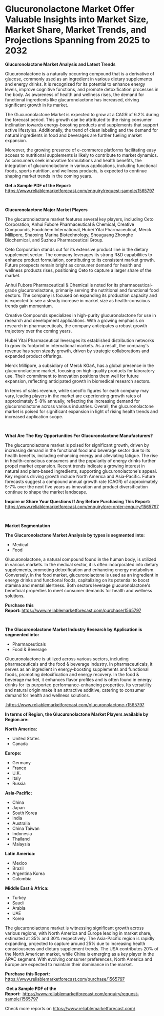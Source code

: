 <p><h1>Glucuronolactone Market Offer Valuable Insights into Market Size, Market Share, Market Trends, and Projections Spanning from 2025 to 2032</h1></p><p><strong>Glucuronolactone Market Analysis and Latest Trends</strong></p>
<p><p>Glucuronolactone is a naturally occurring compound that is a derivative of glucose, commonly used as an ingredient in various dietary supplements and energy drinks. It is recognized for its potential to enhance energy levels, improve cognitive functions, and promote detoxification processes in the body. As awareness of health and wellness rises, the demand for functional ingredients like glucuronolactone has increased, driving significant growth in its market.</p><p>The Glucuronolactone Market is expected to grow at a CAGR of 6.2% during the forecast period. This growth can be attributed to the rising consumer inclination towards energy-boosting products and supplements that support active lifestyles. Additionally, the trend of clean labeling and the demand for natural ingredients in food and beverages are further fueling market expansion. </p><p>Moreover, the growing presence of e-commerce platforms facilitating easy access to nutritional supplements is likely to contribute to market dynamics. As consumers seek innovative formulations and health benefits, the integration of glucuronolactone in various applications, including functional foods, sports nutrition, and wellness products, is expected to continue shaping market trends in the coming years.</p></p>
<p><strong>Get a Sample PDF of the Report:&nbsp;</strong> <a href="https://www.reliablemarketforecast.com/enquiry/request-sample/1565797?utm_campaign=2750&utm_medium=2&utm_source=Github&utm_content=ia&utm_term=08032025&utm_id=glucuronolactone">https://www.reliablemarketforecast.com/enquiry/request-sample/1565797</a></p>
<p>&nbsp;</p>
<p><strong>Glucuronolactone Major Market Players</strong></p>
<p><p>The glucuronolactone market features several key players, including Ceto Corporation, Anhui Fubore Pharmaceutical & Chemical, Creative Compounds, Foodchem International, Hubei Yitai Pharmaceutical, Merck Millipore, Shaoxing Marina Biotechnology, Shouguang Zhonghe Biochemical, and Suzhou Pharmaceutical Group. </p><p>Ceto Corporation stands out for its extensive product line in the dietary supplement sector. The company leverages its strong R&D capabilities to enhance product formulation, contributing to its consistent market growth. Future prospects remain bright as consumer demand for health and wellness products rises, positioning Ceto to capture a larger share of the market.</p><p>Anhui Fubore Pharmaceutical & Chemical is noted for its pharmaceutical-grade glucuronolactone, primarily serving the nutritional and functional food sectors. The company is focused on expanding its production capacity and is expected to see a steady increase in market size as health-conscious trends gain momentum.</p><p>Creative Compounds specializes in high-purity glucuronolactone for use in research and development applications. With a growing emphasis on research in pharmaceuticals, the company anticipates a robust growth trajectory over the coming years.</p><p>Hubei Yitai Pharmaceutical leverages its established distribution networks to grow its footprint in international markets. As a result, the company's revenue has seen steady growth, driven by strategic collaborations and expanded product offerings.</p><p>Merck Millipore, a subsidiary of Merck KGaA, has a global presence in the glucuronolactone market, focusing on high-quality products for laboratory use. Their commitment to innovation positions them well for future expansion, reflecting anticipated growth in biomedical research sectors.</p><p>In terms of sales revenue, while specific figures for each company may vary, leading players in the market are experiencing growth rates of approximately 5–8% annually, reflecting the increasing demand for glucuronolactone across various industries. Overall, the glucuronolactone market is poised for significant expansion in light of rising health trends and increased application scope.</p></p>
<p>&nbsp;</p>
<p><strong>What Are The Key Opportunities For Glucuronolactone Manufacturers?</strong></p>
<p><p>The glucuronolactone market is poised for significant growth, driven by increasing demand in the functional food and beverage sector due to its health benefits, including enhancing energy and alleviating fatigue. The rise in health-conscious consumers and the popularity of energy drinks further propel market expansion. Recent trends indicate a growing interest in natural and plant-based ingredients, supporting glucuronolactone's appeal. Key regions driving growth include North America and Asia-Pacific. Future forecasts suggest a compound annual growth rate (CAGR) of approximately 5-7% over the next five years as innovation and product diversification continue to shape the market landscape.</p></p>
<p><strong>Inquire or Share Your Questions If Any Before Purchasing This Report:</strong> <a href="https://www.reliablemarketforecast.com/enquiry/pre-order-enquiry/1565797?utm_campaign=2750&utm_medium=2&utm_source=Github&utm_content=ia&utm_term=08032025&utm_id=glucuronolactone">https://www.reliablemarketforecast.com/enquiry/pre-order-enquiry/1565797</a></p>
<p>&nbsp;</p>
<p><strong>Market Segmentation</strong></p>
<p><strong>The Glucuronolactone Market Analysis by types is segmented into:</strong></p>
<p><ul><li>Medical</li><li>Food</li></ul></p>
<p><p>Glucuronolactone, a natural compound found in the human body, is utilized in various markets. In the medical sector, it is often incorporated into dietary supplements, promoting detoxification and enhancing energy metabolism. Conversely, in the food market, glucuronolactone is used as an ingredient in energy drinks and functional foods, capitalizing on its potential to boost stamina and mental alertness. Both sectors leverage glucuronolactone's beneficial properties to meet consumer demands for health and wellness solutions.</p></p>
<p><strong>Purchase this Report:&nbsp;</strong><a href="https://www.reliablemarketforecast.com/purchase/1565797?utm_campaign=2750&utm_medium=2&utm_source=Github&utm_content=ia&utm_term=08032025&utm_id=glucuronolactone">https://www.reliablemarketforecast.com/purchase/1565797</a></p>
<p>&nbsp;</p>
<p><strong>The Glucuronolactone Market Industry Research by Application is segmented into:</strong></p>
<p><ul><li>Pharmaceuticals</li><li>Food & Beverage</li></ul></p>
<p><p>Glucuronolactone is utilized across various sectors, including pharmaceuticals and the food & beverage industry. In pharmaceuticals, it serves as an ingredient in energy-boosting supplements and functional foods, promoting detoxification and energy recovery. In the food & beverage market, it enhances flavor profiles and is often found in energy drinks for its purported performance-enhancing properties. Its versatility and natural origin make it an attractive additive, catering to consumer demand for health and wellness solutions.</p></p>
<p><a href="https://www.reliablemarketforecast.com/glucuronolactone-r1565797?utm_campaign=2750&utm_medium=2&utm_source=Github&utm_content=ia&utm_term=08032025&utm_id=glucuronolactone">&nbsp;https://www.reliablemarketforecast.com/glucuronolactone-r1565797</a></p>
<p><strong>In terms of Region, the Glucuronolactone Market Players available by Region are:</strong></p>
<p>
    <p> <strong> North America: </strong>
        <ul>
            <li>United States</li>
            <li>Canada</li>
        </ul>
        </p> 
    <p> <strong> Europe: </strong>
        <ul>
            <li>Germany</li>
            <li>France</li>
            <li>U.K.</li>
            <li>Italy</li>
            <li>Russia</li>
        </ul>
        </p> 
    <p> <strong> Asia-Pacific: </strong>
        <ul>
            <li>China</li>
            <li>Japan</li>
            <li>South Korea</li>
            <li>India</li>
            <li>Australia</li>
            <li>China Taiwan</li>
            <li>Indonesia</li>
            <li>Thailand</li>
            <li>Malaysia</li>
        </ul>
        </p> 
    <p> <strong> Latin America: </strong>
        <ul>
            <li>Mexico</li>
            <li>Brazil</li>
            <li>Argentina Korea</li>
            <li>Colombia</li>
        </ul>
        </p> 
    <p> <strong> Middle East & Africa: </strong>
        <ul>
            <li>Turkey</li>
            <li>Saudi</li>
            <li>Arabia</li>
            <li>UAE</li>
            <li>Korea</li>
        </ul>
    </p>
    </p>
<p><p>The glucuronolactone market is witnessing significant growth across various regions, with North America and Europe leading in market share, estimated at 35% and 30% respectively. The Asia-Pacific region is rapidly expanding, projected to capture around 25% due to increasing health consciousness and dietary supplement trends. The USA contributes 20% of the North American market, while China is emerging as a key player in the APAC segment. With evolving consumer preferences, North America and Europe are expected to maintain their dominance in the market.</p></p>
<p><strong>Purchase this Report: </strong><a href="https://www.reliablemarketforecast.com/purchase/1565797?utm_campaign=2750&utm_medium=2&utm_source=Github&utm_content=ia&utm_term=08032025&utm_id=glucuronolactone">https://www.reliablemarketforecast.com/purchase/1565797</a></p>
<p>&nbsp;<strong>Get a Sample PDF of the Report:&nbsp;&nbsp;</strong><a href="https://www.reliablemarketforecast.com/enquiry/request-sample/1565797?utm_campaign=2750&utm_medium=2&utm_source=Github&utm_content=ia&utm_term=08032025&utm_id=glucuronolactone">https://www.reliablemarketforecast.com/enquiry/request-sample/1565797</a></p>
<p><strong></strong></p>
<p>Check more reports on <a href="https://www.reliablemarketforecast.com/?utm_campaign=2750&utm_medium=2&utm_source=Github&utm_content=ia&utm_term=08032025&utm_id=glucuronolactone">https://www.reliablemarketforecast.com/</a></p>